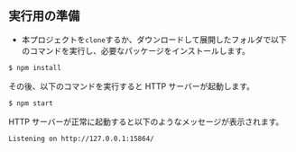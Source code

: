 ## 実行用の準備

- 本プロジェクトを`clone`するか、ダウンロードして展開したフォルダで以下のコマンドを実行し、必要なパッケージをインストールします。

```sh
$ npm install
```

その後、以下のコマンドを実行すると HTTP サーバーが起動します。

```sh
$ npm start
```

HTTP サーバーが正常に起動すると以下のようなメッセージが表示されます。

```sh
Listening on http://127.0.0.1:15864/
```
